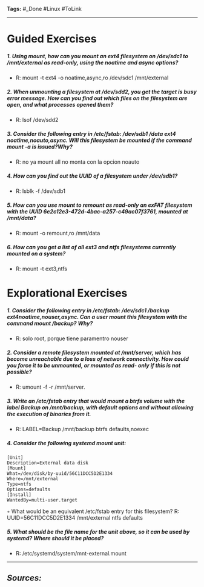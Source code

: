 **Tags:** #_Done 
#Linux  #ToLink 
- - -
# Guided Exercises
##### 1. Using mount, how can you mount an ext4 filesystem on /dev/sdc1 to /mnt/external as read-only, using the noatime and async options?
- R: mount -t ext4 -o noatime,async,ro /dev/sdc1 /mnt/external 
##### 2. When unmounting a filesystem at /dev/sdd2, you get the target is busy error message. How can you find out which files on the filesystem are open, and what processes opened them?
- R:   lsof /dev/sdd2
##### 3. Consider the following entry in /etc/fstab: /dev/sdb1 /data ext4 noatime,noauto,async. Will this filesystem be mounted if the command mount -a is issued?Why?
- R: no ya mount all no monta con la opcion noauto
##### 4. How can you find out the UUID of a filesystem under /dev/sdb1?
- R:  lsblk -f /dev/sdb1
##### 5. How can you use mount to remount as read-only an exFAT filesystem with the UUID 6e2c12e3-472d-4bac-a257-c49ac07f3761, mounted at /mnt/data?
- R:   mount -o remount,ro /mnt/data
##### 6. How can you get a list of all ext3 and ntfs filesystems currently mounted on a system?
- R:   mount -t ext3,ntfs
# Explorational Exercises
##### 1. Consider the following entry in /etc/fstab: /dev/sdc1 /backup ext4noatime,nouser,async. Can a user mount this filesystem with the command mount /backup? Why?
- R: solo root, porque tiene paramentro nouser
##### 2. Consider a remote filesystem mounted at /mnt/server, which has become unreachable due to a loss of network connectivity. How could you force it to be unmounted, or mounted as read- only if this is not possible?
- R:   umount -f -r /mnt/server. 
##### 3. Write an /etc/fstab entry that would mount a btrfs volume with the label Backup on /mnt/backup, with default options and without allowing the execution of binaries from it.
- R:    LABEL=Backup /mnt/backup btrfs defaults,noexec
##### 4. Consider the following systemd mount unit:
``` systemd unit
[Unit]
Description=External data disk
[Mount]
What=/dev/disk/by-uuid/56C11DCC5D2E1334
Where=/mnt/external
Type=ntfs
Options=defaults
[Install]
WantedBy=multi-user.target
```
◦ What would be an equivalent /etc/fstab entry for this filesystem?
R:   UUID=56C11DCC5D2E1334 /mnt/external ntfs defaults
##### 5. What should be the file name for the unit above, so it can be used by systemd? Where should it be placed?
- R: /etc/systemd/system/mnt-external.mount

- - - 
## ***Sources:***